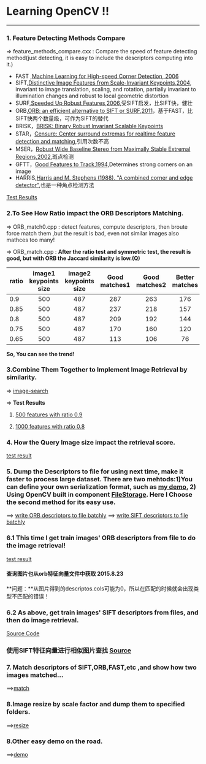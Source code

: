 # Learning OpenCV !!

---

### 1. Feature Detecting Methods Compare

=> feature_methods_compare.cxx : Compare the speed of feature detecting method(just detecting, it is easy to include the descriptors computing into it.)

* FAST ,[Machine Learning for High-speed Corner Detection, 2006](http://www.edwardrosten.com/work/fast.html)
* SIFT,[Distinctive Image Features from Scale-Invariant Keypoints,2004](http://en.wikipedia.org/wiki/Scale-invariant_feature_transform), invariant to image translation, scaling, and rotation, partially invariant to illumination changes and robust to local geometric distortion
* SURF,[Speeded Up Robust Features,2006](http://en.wikipedia.org/wiki/Speeded_up_robust_features),受SIFT启发，比SIFT快，健壮
* ORB,[ORB: an efficient alternative to SIFT or SURF,2011](http://en.wikipedia.org/wiki/ORB_(feature_descriptor))，基于FAST，比SIFT快两个数量级，可作为SIFT的替代
* BRISK，[BRISK: Binary Robust Invariant Scalable Keypoints ](http://www.asl.ethz.ch/people/lestefan/personal/iccv2011.pdf)
* STAR，[Censure: Center surround extremas for realtime feature detection and matching](),引用次数不高
* MSER，[Robust Wide Baseline Stereo from Maximally Stable Extremal Regions,2002](http://en.wikipedia.org/wiki/Maximally_stable_extremal_regions),斑点检测
* GFTT，[Good Features to Track,1994](http://docs.opencv.org/modules/imgproc/doc/feature_detection.html#shi94),Determines strong corners on an image
* HARRIS,[Harris and M. Stephens (1988). "A combined corner and edge detector"](http://en.wikipedia.org/wiki/Corner_detection),也是一种角点检测方法

[Test Results](https://github.com/ForrestPi/ComputerVision-Project/blob/master/FeatureDetectCompare/result.md)


### 2.To See How Ratio impact the ORB Descriptors Matching.

=> ORB_match0.cpp : detect features, compute descriptors, then broute force match them ,but the result is bad, even not similar images also mathces too many!

=> ORB_match.cpp : **After the ratio test and symmetric test, the result is good, but with ORB the Jaccard similarity is low.(Q)**

| ratio | image1 keypoints size | image2 keypoints size | Good matches1 | Good matches2 | Better matches |
| ----- | :-------------------: | :-------------------: | :-----------: | :-----------: | :------------: |
| 0.9   |          500          |          487          |      287      |      263      |      176       |
| 0.85  |          500          |          487          |      237      |      218      |      157       |
| 0.8   |          500          |          487          |      209      |      192      |      144       |
| 0.75  |          500          |          487          |      170      |      160      |      120       |
| 0.65  |          500          |          487          |      113      |      106      |       76       |

**So, You can see the trend!**


### 3.Combine Them Together to Implement Image Retrieval by similarity.

=> [image-search](image-search/README.md)

=> **Test Results** 

1. [500 features with ratio 0.9](test_log_500_0.9.md)

2. [1000 features with ratio 0.8](test_log_1000_0.8.md)



### 4. How the Query Image size impact the retrieval score.

[test result](image-search2/README.md)



### 5. Dump the Descriptors to file for using next time, make it faster to process large dataset. There are two mehtods:1)You can define your own serialization format, such as [my demo](descriptor-persistence/orb_write_my.cpp), 2) Using OpenCV built in component [FileStorage](http://docs.opencv.org/modules/core/doc/xml_yaml_persistence.html). Here I Choose the second method for its easy use.

==> [write ORB descriptors to file batchly](descriptor-persistence/orb_write_batch.cpp)
==> [write SIFT descriptors to file batchly](descriptor-persistence/sift_write_batch.cpp)


### 6.1 This time I get train images' ORB descriptors from file to do the image retrieval!

[test result](image-search3/README.md)

#### 查询图片也从orb特征向量文件中获取 2015.8.23
**问题：**从图片得到的descriptos.cols可能为0，所以在匹配的时候就会出现类型不匹配的错误！

### 6.2 As above, get train images' SIFT descriptors from files, and then do image retrieval.

[Source Code](image-search-by-sift/README.md)

### 使用SIFT特征向量进行相似图片查找 [Source](image-search-sift/)


### 7. Match descriptors of SIFT,ORB,FAST,etc ,and show how two images matched...

==>[match](match/)


### 8.Image resize by scale factor and dump them to specified folders.

==>[resize](resize/)


### 8.Other easy demo on the road.

==>[demo](tutorial/)


### 










